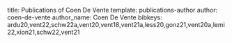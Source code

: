 title: Publications of Coen De Vente
template: publications-author
author: coen-de-vente
author_name: Coen De Vente
bibkeys: ardu20,vent22,schw22a,vent20,vent18,vent21a,less20,gonz21,vent20a,lemi22,xion21,schw22,vent21